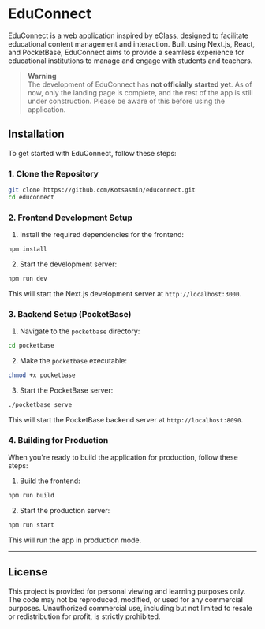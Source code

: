 # EduConnect

EduConnect is a web application inspired by [eClass](https://www.openeclass.org/), designed to facilitate educational content management and interaction. Built using Next.js, React, and PocketBase, EduConnect aims to provide a seamless experience for educational institutions to manage and engage with students and teachers.

> **Warning**  
> The development of EduConnect has **not officially started yet**. As of now, only the landing page is complete, and the rest of the app is still under construction. Please be aware of this before using the application.

## Installation

To get started with EduConnect, follow these steps:

### 1. Clone the Repository

```bash
git clone https://github.com/Kotsasmin/educonnect.git
cd educonnect
```

### 2. Frontend Development Setup

1. Install the required dependencies for the frontend:

```bash
npm install
```

2. Start the development server:

```bash
npm run dev
```

This will start the Next.js development server at `http://localhost:3000`.

### 3. Backend Setup (PocketBase)

1. Navigate to the `pocketbase` directory:

```bash
cd pocketbase
```

2. Make the `pocketbase` executable:

```bash
chmod +x pocketbase
```

3. Start the PocketBase server:

```bash
./pocketbase serve
```

This will start the PocketBase backend server at `http://localhost:8090`.

### 4. Building for Production

When you're ready to build the application for production, follow these steps:

1. Build the frontend:

```bash
npm run build
```

2. Start the production server:

```bash
npm run start
```

This will run the app in production mode.

---


## License

This project is provided for personal viewing and learning purposes only. The code may not be reproduced, modified, or used for any commercial purposes. Unauthorized commercial use, including but not limited to resale or redistribution for profit, is strictly prohibited.

